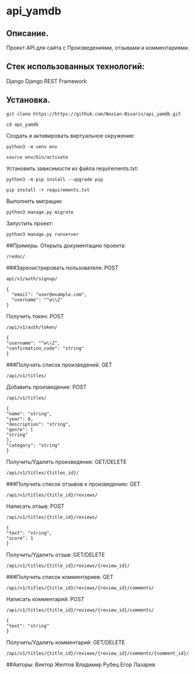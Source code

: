 # api_yamdb

## Описание.

Проект API для сайта с Произведениями, отзывами и комментариями.

## Стек использованных технологий:
Django
Django REST Framework

## Установка.

```
git clone https://https://github.com/Noxian-Nixaris/api_yamdb.git
```
```
cd api_yamdb
```

Cоздать и активировать виртуальное окружение:
```
python3 -m venv env
```
```
source env/bin/activate
```

Установить зависимости из файла requirements.txt:
```
python3 -m pip install --upgrade pip
```
```
pip install -r requirements.txt
```

Выполнить миграции:
```
python3 manage.py migrate
```

Запустить проект:
```
python3 manage.py runserver
```
##Примеры.
Открыть документацию проекта:
```
/redoc/
```

###Зареоистрировать пользователя:
POST
```
api/v1/auth/signup/
```
```
{
  "email": "user@example.com",
  "username": "^w\\Z"
}
```
Получить токен:
POST
```
/api/v1/auth/token/
```
```
{
"username": "^w\\Z",
"confirmation_code": "string"
}
```

###Получить список произведений.
GET
```
/api/v1/titles/
```
Добавить произведение:
POST
```
/api/v1/titles/
```
```
{
"name": "string",
"year": 0,
"description": "string",
"genre": [
"string"
],
"category": "string"
}
```
Получить/Удалить произведение:
GET/DELETE
```
/api/v1/titles/{titles_id}/
```

###Получить список отзывов к произведению:
GET
```
/api/v1/titles/{title_id}/reviews/
```
Написать отзыв:
POST
```
/api/v1/titles/{title_id}/reviews/
```
```
{
"text": "string",
"score": 1
}
```
Получить/Удалить отзыв:
GET/DELETE
```
/api/v1/titles/{title_id}/reviews/{review_id}/
```

###Получить список комментариев:
GET
```
/api/v1/titles/{title_id}/reviews/{review_id}/comments/
```
Написать комментарий:
POST
```
/api/v1/titles/{title_id}/reviews/{review_id}/comments/
```
```
{
"text": "string"
}
```
Получить/Удалить комментарий:
GET/DELETE

```
/api/v1/titles/{title_id}/reviews/{review_id}/comments/{comment_id}/
```

##Авторы:
Виктор Желтов
Владимир Рубец
Егор Лазарев
